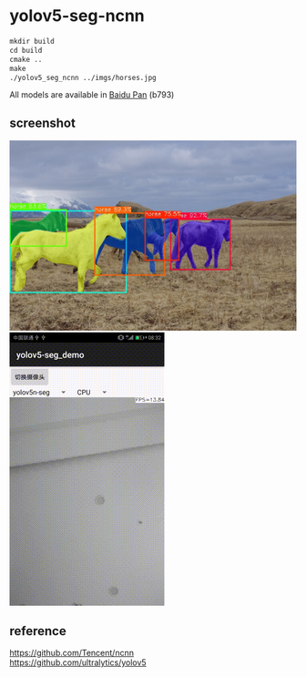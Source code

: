 # yolov5-seg-ncnn

```
mkdir build
cd build 
cmake ..
make 
./yolov5_seg_ncnn ../imgs/horses.jpg
```

All models are available in [Baidu Pan](https://pan.baidu.com/s/1NqOcAbhMsME9qs4zVob0Fw) (b793)  

## screenshot
![](screenshot.jpg)  
![](screenshot_android.gif)

## reference  
https://github.com/Tencent/ncnn  
https://github.com/ultralytics/yolov5  
